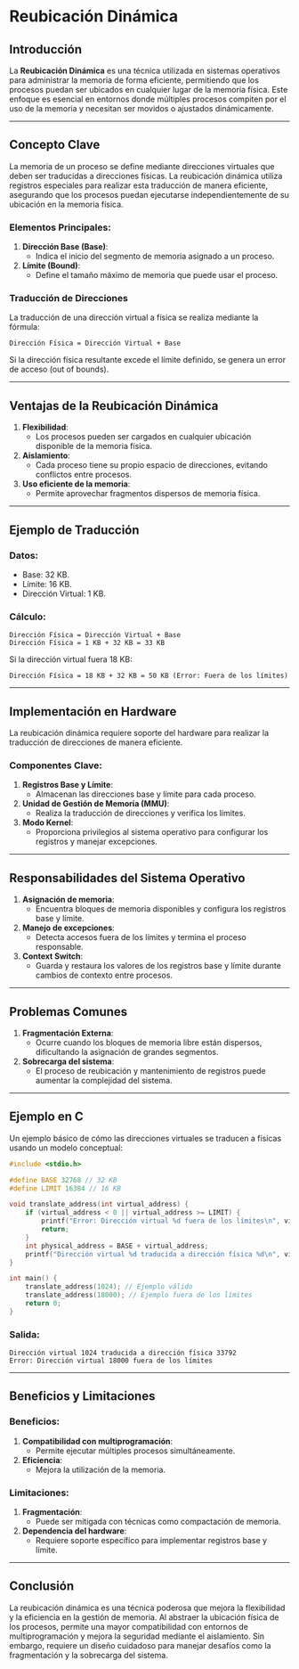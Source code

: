 
# Reubicación Dinámica

## Introducción
La **Reubicación Dinámica** es una técnica utilizada en sistemas operativos para administrar la memoria de forma eficiente, permitiendo que los procesos puedan ser ubicados en cualquier lugar de la memoria física. Este enfoque es esencial en entornos donde múltiples procesos compiten por el uso de la memoria y necesitan ser movidos o ajustados dinámicamente.

---

## Concepto Clave
La memoria de un proceso se define mediante direcciones virtuales que deben ser traducidas a direcciones físicas. La reubicación dinámica utiliza registros especiales para realizar esta traducción de manera eficiente, asegurando que los procesos puedan ejecutarse independientemente de su ubicación en la memoria física.

### Elementos Principales:
1. **Dirección Base (Base)**:
   - Indica el inicio del segmento de memoria asignado a un proceso.
2. **Límite (Bound)**:
   - Define el tamaño máximo de memoria que puede usar el proceso.

### Traducción de Direcciones
La traducción de una dirección virtual a física se realiza mediante la fórmula:
```
Dirección Física = Dirección Virtual + Base
```
Si la dirección física resultante excede el límite definido, se genera un error de acceso (out of bounds).

---

## Ventajas de la Reubicación Dinámica
1. **Flexibilidad**:
   - Los procesos pueden ser cargados en cualquier ubicación disponible de la memoria física.
2. **Aislamiento**:
   - Cada proceso tiene su propio espacio de direcciones, evitando conflictos entre procesos.
3. **Uso eficiente de la memoria**:
   - Permite aprovechar fragmentos dispersos de memoria física.

---

## Ejemplo de Traducción
### Datos:
- Base: 32 KB.
- Límite: 16 KB.
- Dirección Virtual: 1 KB.

### Cálculo:
```
Dirección Física = Dirección Virtual + Base
Dirección Física = 1 KB + 32 KB = 33 KB
```
Si la dirección virtual fuera 18 KB:
```
Dirección Física = 18 KB + 32 KB = 50 KB (Error: Fuera de los límites)
```

---

## Implementación en Hardware
La reubicación dinámica requiere soporte del hardware para realizar la traducción de direcciones de manera eficiente.

### Componentes Clave:
1. **Registros Base y Límite**:
   - Almacenan las direcciones base y límite para cada proceso.
2. **Unidad de Gestión de Memoria (MMU)**:
   - Realiza la traducción de direcciones y verifica los límites.
3. **Modo Kernel**:
   - Proporciona privilegios al sistema operativo para configurar los registros y manejar excepciones.

---

## Responsabilidades del Sistema Operativo
1. **Asignación de memoria**:
   - Encuentra bloques de memoria disponibles y configura los registros base y límite.
2. **Manejo de excepciones**:
   - Detecta accesos fuera de los límites y termina el proceso responsable.
3. **Context Switch**:
   - Guarda y restaura los valores de los registros base y límite durante cambios de contexto entre procesos.

---

## Problemas Comunes
1. **Fragmentación Externa**:
   - Ocurre cuando los bloques de memoria libre están dispersos, dificultando la asignación de grandes segmentos.
2. **Sobrecarga del sistema**:
   - El proceso de reubicación y mantenimiento de registros puede aumentar la complejidad del sistema.

---

## Ejemplo en C
Un ejemplo básico de cómo las direcciones virtuales se traducen a físicas usando un modelo conceptual:
```c
#include <stdio.h>

#define BASE 32768 // 32 KB
#define LIMIT 16384 // 16 KB

void translate_address(int virtual_address) {
    if (virtual_address < 0 || virtual_address >= LIMIT) {
        printf("Error: Dirección virtual %d fuera de los límites\n", virtual_address);
        return;
    }
    int physical_address = BASE + virtual_address;
    printf("Dirección virtual %d traducida a dirección física %d\n", virtual_address, physical_address);
}

int main() {
    translate_address(1024); // Ejemplo válido
    translate_address(18000); // Ejemplo fuera de los límites
    return 0;
}
```

### Salida:
```
Dirección virtual 1024 traducida a dirección física 33792
Error: Dirección virtual 18000 fuera de los límites
```

---

## Beneficios y Limitaciones
### Beneficios:
1. **Compatibilidad con multiprogramación**:
   - Permite ejecutar múltiples procesos simultáneamente.
2. **Eficiencia**:
   - Mejora la utilización de la memoria.

### Limitaciones:
1. **Fragmentación**:
   - Puede ser mitigada con técnicas como compactación de memoria.
2. **Dependencia del hardware**:
   - Requiere soporte específico para implementar registros base y límite.

---

## Conclusión
La reubicación dinámica es una técnica poderosa que mejora la flexibilidad y la eficiencia en la gestión de memoria. Al abstraer la ubicación física de los procesos, permite una mayor compatibilidad con entornos de multiprogramación y mejora la seguridad mediante el aislamiento. Sin embargo, requiere un diseño cuidadoso para manejar desafíos como la fragmentación y la sobrecarga del sistema.
